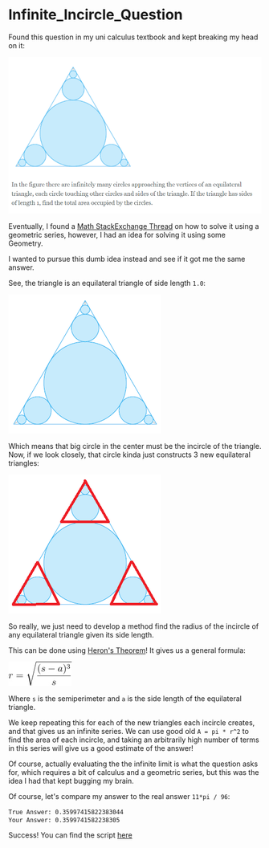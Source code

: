 # Infinite_Incircle_Question

Found this question in my uni calculus textbook and kept breaking my head on it:

![Question Picture](Question.png)

Eventually, I found a [Math StackExchange Thread](https://math.stackexchange.com/questions/945123/infinitely-many-circles-in-an-equilateral-triangle) on how to solve it using a geometric series, however, I had an idea for solving it using some Geometry.

I wanted to pursue this dumb idea instead and see if it got me the same answer.

See, the triangle is an equilateral triangle of side length `1.0`:

![Diagram of Question](RDME_files/Diagram.gif)

Which means that big circle in the center must be the incircle of the triangle. Now, if we look closely, that circle kinda just constructs 3 new equilateral triangles:

![Diagram with red outlined new triangles](RDME_files/Diagram_semicut.png)

So really, we just need to develop a method find the radius of the incircle of any equilateral triangle given its side length.

This can be done using [Heron's Theorem](https://en.wikibooks.org/wiki/Trigonometry/Circles_and_Triangles/The_Incircle)! It gives us a general formula:

![Heron's formula applied to incircle radius](RDME_files/heron_equation.jpg)

Where `s` is the semiperimeter and `a` is the side length of the equilateral triangle.

We keep repeating this for each of the new triangles each incircle creates, and that gives us an infinite series. We can use good old `A = pi * r^2` to find the area of each incircle, and taking an arbitrarily high number of terms in this series will give us a good estimate of the answer!

Of course, actually evaluating the the infinite limit is what the question asks for, which requires a bit of calculus and a geometric series, but this was the idea I had that kept bugging my brain.

Of course, let's compare my answer to the real answer `11*pi / 96`:

```
True Answer: 0.35997415822383044
Your Answer: 0.3599741582238305
```

Success! You can find the script [here](recursive_solver.py)